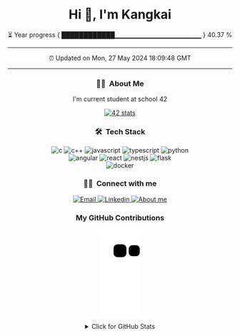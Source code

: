 <h1 align="center">Hi 👋, I'm Kangkai</h1>

<!-- Year progress bar -->
<p align="center">⏳ Year progress { ████████████▁▁▁▁▁▁▁▁▁▁▁▁▁▁▁▁▁▁ } 40.37 %</p>

---

<!-- Auto update time -->
<p align="center">⏰ Updated on Mon, 27 May 2024 18:09:48 GMT</p>

---

<!-- About me -->
<h3 align="center">🧑‍💻 &nbsp;About Me</h3>

<p align="center">I'm current student at school 42</p>

<!-- School 42 stats -->
<p align="center">
	<a href="https://github.com/JaeSeoKim/badge42">
		<img src="https://badge42.vercel.app/api/v2/cl1t6f1fn000609meta42ah3l/stats?cursusId=21&coalitionId=45" alt="42 stats" />
	</a>
</p>


<!-- Teck stack -->
<h3 align="center">🛠 &nbsp;Tech Stack</h3>

<p align="center">
	<!-- Language -->
	<img src="https://img.shields.io/badge/C-00599C?&style=for-the-badge&logo=c&logoColor=white" alt="c" />
	<img src="https://img.shields.io/badge/C%2B%2B-00599C?style=for-the-badge&logo=c%2B%2B&logoColor=white" alt="c++" />
	<img src="https://img.shields.io/badge/JAVASCRIPT-F5DB18?style=for-the-badge&logo=javascript&logoColor=white" alt="javascript" />
	<img src="https://img.shields.io/badge/TYPESCRIPT-007ACC?style=for-the-badge&logo=typescript&logoColor=white" alt="typescript" />
	<img src="https://img.shields.io/badge/PYTHON-3776AB?style=for-the-badge&logo=python&logoColor=white" alt="python" />
	<br />
	<!-- Framework -->
	<img src="https://img.shields.io/badge/ANGULAR-A6120D?style=for-the-badge&logo=angular&logoColor=white" alt="angular" />
	<img src="https://img.shields.io/badge/REACT-61DAFB?style=for-the-badge&logo=react&logoColor=white" alt="react" />
	<img src="https://img.shields.io/badge/NESTJS-CC013A?style=for-the-badge&logo=nestjs&logoColor=white" alt="nestjs" />
	<img src="https://img.shields.io/badge/FLASK-000000?style=for-the-badge&logo=flask&logoColor=white" alt="flask" />
	<br />
	<!-- Infrastructure -->
	<img src="https://img.shields.io/badge/DOCKER-0DB7ED?style=for-the-badge&logo=docker&logoColor=white" alt="docker" />
</p>

<!-- Connect with me -->
<h3 align="center">🤝🏻 &nbsp;Connect with me</h3>

<!-- Social link -->
<p align="center">
	<a href="mailto:kangkai.ye@hotmail.com">
		<img src="https://img.shields.io/badge/kangkai.ye@hotmail.com-00599C?style=for-the-badge&logo=microsoft-outlook&logoColor=white" alt="Email" />
	</a>
	<a href="https://www.linkedin.com/in/kangkai-ye/">
		<img src="https://img.shields.io/badge/LINKEDIN-0A66C2?style=for-the-badge&logo=linkedin&logoColor=white" alt="Linkedin" />
	</a>
	<a href="https://kev-ye.github.io">
		<img src="https://img.shields.io/badge/ABOUT_ME-F45E3F?style=for-the-badge&logo=Codemagic&logoColor=white" alt="About me" />
	</a>
</p>

<h3 align="center">My GitHub Contributions</h3>

<!-- Github contribution snake style -->
<p align="center">
	<img src="https://raw.githubusercontent.com/kev-ye/kev-ye/master/assets/github-contribution-grid-snake.svg" alt="commit snake" />
</p>

<!-- Github stats -->
<details align="center">
	<summary>Click for GitHub Stats</summary>
	<img src="https://github-readme-stats.vercel.app/api?username=kev-ye&show_icons=true&hide=issues&icon_color=000000&hide_border=true&title_color=00599C&text_color=555" alt = "GitHub Stats" width="75%" />
	<img src="https://github-readme-stats.vercel.app/api/top-langs/?username=kev-ye&title_color=00599C&layout=compact&hide_border=true" alt="Most Used Lang" width="75%" />
</details>

